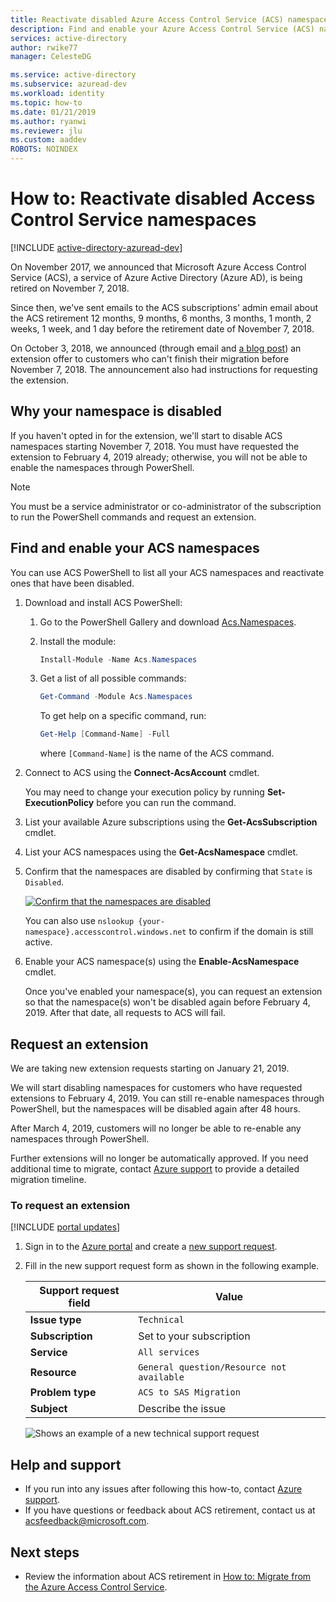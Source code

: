 ```yaml
---
title: Reactivate disabled Azure Access Control Service (ACS) namespaces
description: Find and enable your Azure Access Control Service (ACS) namespaces and request an extension to keep them enabled until February 4, 2019.
services: active-directory
author: rwike77
manager: CelesteDG

ms.service: active-directory
ms.subservice: azuread-dev
ms.workload: identity
ms.topic: how-to
ms.date: 01/21/2019
ms.author: ryanwi
ms.reviewer: jlu
ms.custom: aaddev
ROBOTS: NOINDEX
---
```


# How to: Reactivate disabled Access Control Service namespaces

[!INCLUDE [active-directory-azuread-dev](../../../includes/active-directory-azuread-dev.md)]

On November 2017, we announced that Microsoft Azure Access Control Service (ACS), a service of Azure Active Directory (Azure AD), is being retired on November 7, 2018.

Since then, we've sent emails to the ACS subscriptions' admin email about the ACS retirement 12 months, 9 months, 6 months, 3 months, 1 month, 2 weeks, 1 week, and 1 day before the retirement date of November 7, 2018.

On October 3, 2018, we announced (through email and [a blog post](https://azure.microsoft.com/blog/one-month-retirement-notice-access-control-service/)) an extension offer to customers who can't finish their migration before November 7, 2018. The announcement also had instructions for requesting the extension.

## Why your namespace is disabled

If you haven't opted in for the extension, we'll start to disable ACS namespaces starting November 7, 2018. You must have requested the extension to February 4, 2019 already; otherwise, you will not be able to enable the namespaces through PowerShell.

> [!NOTE]
> You must be a service administrator or co-administrator of the subscription to run the PowerShell commands and request an extension.

## Find and enable your ACS namespaces

You can use ACS PowerShell to list all your ACS namespaces and reactivate ones that have been disabled.

1. Download and install ACS PowerShell:
    1. Go to the PowerShell Gallery and download [Acs.Namespaces](https://www.powershellgallery.com/packages/Acs.Namespaces/1.0.2).
    1. Install the module:

        ```powershell
        Install-Module -Name Acs.Namespaces
        ```

    1. Get a list of all possible commands:

        ```powershell
        Get-Command -Module Acs.Namespaces
        ```

        To get help on a specific command, run:

        ```powershell
        Get-Help [Command-Name] -Full
        ```
    
        where `[Command-Name]` is the name of the ACS command.
1. Connect to ACS using the **Connect-AcsAccount** cmdlet. 

    You may need to change your execution policy by running **Set-ExecutionPolicy** before you can run the command.
1. List your available Azure subscriptions using the **Get-AcsSubscription** cmdlet.
1. List your ACS namespaces using the **Get-AcsNamespace** cmdlet.
1. Confirm that the namespaces are disabled by confirming that `State` is `Disabled`.

    [![Confirm that the namespaces are disabled](./media/howto-reactivate-disabled-acs-namespaces/confirm-disabled-namespace.png)](./media/howto-reactivate-disabled-acs-namespaces/confirm-disabled-namespace.png#lightbox)

    You can also use `nslookup {your-namespace}.accesscontrol.windows.net` to confirm if the domain is still active.

1. Enable your ACS namespace(s) using the **Enable-AcsNamespace** cmdlet.

    Once you've enabled your namespace(s), you can request an extension so that the namespace(s) won't be disabled again before February 4, 2019. After that date, all requests to ACS will fail.

## Request an extension

We are taking new extension requests starting on January 21, 2019.

We will start disabling namespaces for customers who have requested extensions to February 4, 2019. You can still re-enable namespaces through PowerShell, but the namespaces will be disabled again after 48 hours.

After March 4, 2019, customers will no longer be able to re-enable any namespaces through PowerShell.

Further extensions will no longer be automatically approved. If you need additional time to migrate, contact [Azure support](https://portal.azure.com/#create/Microsoft.Support) to provide a detailed migration timeline.

### To request an extension

[!INCLUDE [portal updates](~/articles/active-directory/includes/portal-update.md)]

1. Sign in to the [Azure portal](https://portal.azure.com) and create a [new support request](https://portal.azure.com/#create/Microsoft.Support).
1. Fill in the new support request form as shown in the following example.

    | Support request field | Value |
    |-----------------------|--------------------|
    | **Issue type** | `Technical` |
    | **Subscription** | Set to your subscription |
    | **Service** | `All services` |
    | **Resource** | `General question/Resource not available` |
    | **Problem type** | `ACS to SAS Migration` |
    | **Subject** | Describe the issue |

   ![Shows an example of a new technical support request](./media/howto-reactivate-disabled-acs-namespaces/new-technical-support-request.png)

<!--

1. Navigate to your ACS namespace's management portal by going to `https://{your-namespace}.accesscontrol.windows.net`.
1. Select the **Read Terms** button to read the [updated Terms of Use](https://azure.microsoft.com/support/legal/access-control/), which will direct you to a page with the updated Terms of Use.

    [![Select the Read Terms button](./media/howto-reactivate-disabled-acs-namespaces/read-terms-button-expanded.png)](./media/howto-reactivate-disabled-acs-namespaces/read-terms-button-expanded.png#lightbox)

1. Select **Request Extension** on the banner at the top of the page. The button will only be enabled after you read the [updated Terms of Use](https://azure.microsoft.com/support/legal/access-control/).

    [![Select the Request Extension button](./media/howto-reactivate-disabled-acs-namespaces/request-extension-button-expanded.png)](./media/howto-reactivate-disabled-acs-namespaces/request-extension-button-expanded.png#lightbox)

1. After the extension request is registered, the page will refresh with a new banner at the top of the page.

    [![Updated page with refreshed banner](./media/howto-reactivate-disabled-acs-namespaces/updated-banner-expanded.png)](./media/howto-reactivate-disabled-acs-namespaces/updated-banner-expanded.png#lightbox)
-->

## Help and support

- If you run into any issues after following this how-to, contact [Azure support](https://portal.azure.com/#blade/Microsoft_Azure_Support/HelpAndSupportBlade/overview).
- If you have questions or feedback about ACS retirement, contact us at acsfeedback@microsoft.com.

## Next steps

- Review the information about ACS retirement in [How to: Migrate from the Azure Access Control Service](active-directory-acs-migration.md).
